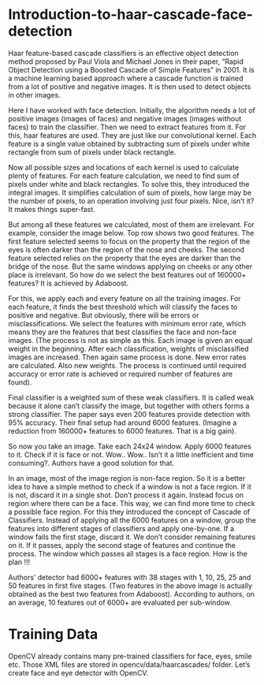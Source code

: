 # Introduction-to-haar-cascade-face-detection
Haar feature-based cascade classifiers is an effective object detection method proposed by Paul Viola and Michael Jones in their paper, “Rapid Object Detection using a Boosted Cascade of Simple Features” in 2001. It is a machine learning based approach where a cascade function is trained from a lot of positive and negative images. It is then used to detect objects in other images.

Here I have worked with face detection. Initially, the algorithm needs a lot of positive images (images of faces) and negative images (images without faces) to train the classifier. Then we need to extract features from it. For this, haar features are used. They are just like our convolutional kernel. Each feature is a single value obtained by subtracting sum of pixels under white rectangle from sum of pixels under black rectangle.

Now all possible sizes and locations of each kernel is used to calculate plenty of features. For each feature calculation, we need to find sum of pixels under white and black rectangles. To solve this, they introduced the integral images. It simplifies calculation of sum of pixels, how large may be the number of pixels, to an operation involving just four pixels. Nice, isn’t it? It makes things super-fast.

But among all these features we calculated, most of them are irrelevant. For example, consider the image below. Top row shows two good features. The first feature selected seems to focus on the property that the region of the eyes is often darker than the region of the nose and cheeks. The second feature selected relies on the property that the eyes are darker than the bridge of the nose. But the same windows applying on cheeks or any other place is irrelevant. So how do we select the best features out of 160000+ features? It is achieved by Adaboost.

For this, we apply each and every feature on all the training images. For each feature, it finds the best threshold which will classify the faces to positive and negative. But obviously, there will be errors or misclassifications. We select the features with minimum error rate, which means they are the features that best classifies the face and non-face images. (The process is not as simple as this. Each image is given an equal weight in the beginning. After each classification, weights of misclassified images are increased. Then again same process is done. New error rates are calculated. Also new weights. The process is continued until required accuracy or error rate is achieved or required number of features are found).

Final classifier is a weighted sum of these weak classifiers. It is called weak because it alone can’t classify the image, but together with others forms a strong classifier. The paper says even 200 features provide detection with 95% accuracy. Their final setup had around 6000 features. (Imagine a reduction from 160000+ features to 6000 features. That is a big gain).

So now you take an image. Take each 24x24 window. Apply 6000 features to it. Check if it is face or not. Wow.. Wow.. Isn’t it a little inefficient and time consuming?. Authors have a good solution for that.

In an image, most of the image region is non-face region. So it is a better idea to have a simple method to check if a window is not a face region. If it is not, discard it in a single shot. Don’t process it again. Instead focus on region where there can be a face. This way, we can find more time to check a possible face region.
For this they introduced the concept of Cascade of Classifiers. Instead of applying all the 6000 features on a window, group the features into different stages of classifiers and apply one-by-one.  If a window fails the first stage, discard it. We don’t consider remaining features on it. If it passes, apply the second stage of features and continue the process. The window which passes all stages is a face region. How is the plan !!!

Authors’ detector had 6000+ features with 38 stages with 1, 10, 25, 25 and 50 features in first five stages. (Two features in the above image is actually obtained as the best two features from Adaboost). According to authors, on an average, 10 features out of 6000+ are evaluated per sub-window.

# Training Data
OpenCV already contains many pre-trained classifiers for face, eyes, smile etc. Those XML files are stored in opencv/data/haarcascades/ folder. Let’s create face and eye detector with OpenCV.
